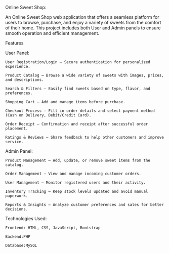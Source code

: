 Online Sweet Shop:

An Online Sweet Shop web application that offers a seamless platform for users to browse, purchase, and enjoy a variety of sweets from the comfort of their home. This project includes both User and Admin panels to ensure smooth operation and efficient management.

Features

User Panel:

    User Registration/Login – Secure authentication for personalized experience.
    
    Product Catalog – Browse a wide variety of sweets with images, prices, and descriptions.
    
    Search & Filters – Easily find sweets based on type, flavor, and preferences.
    
    Shopping Cart – Add and manage items before purchase.
    
    Checkout Process – Fill in order details and select payment method (Cash on Delivery, Debit/Credit Card).
    
    Order Receipt – Confirmation and receipt after successful order placement.
    
    Ratings & Reviews – Share feedback to help other customers and improve service.

Admin Panel:

    Product Management – Add, update, or remove sweet items from the catalog.
    
    Order Management – View and manage incoming customer orders.
    
    User Management – Monitor registered users and their activity.
    
    Inventory Tracking – Keep stock levels updated and avoid manual paperwork.
    
    Reports & Insights – Analyze customer preferences and sales for better decisions.


Technologies Used:

    Frontend: HTML, CSS, JavaScript, Bootstrap
    
    Backend:PHP
    
    Database:MySQL
  

